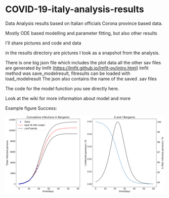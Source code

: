 # COVID-19-italy-analysis-results
Data Analysis results based on Italian officials Corona province based data.

Mostly ODE based modelling and parameter fitting, but also other results

I'll share pictures and code and data

in the results directory are pictures I took as a snapshot from the analysis.

There is one big json file which includes the plot data
all the other sav files are generated by lmfit (https://lmfit.github.io/lmfit-py/intro.html)
lmfit method was save_modelresult, fitresults can be loaded with load_modelresult
The json also contains the name of the saved .sav files

The code for the model function you see directly here.


Look at the wiki for more information about model and more

Example figure Success:

![Bergamo fitting results](SIR_fitresults/Italy_SIR_fit_000_Bergamo.png)
